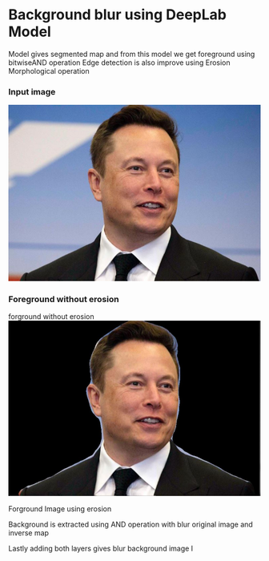 # Background blur using DeepLab Model

Model gives segmented map and from this model we get foreground using bitwiseAND operation
Edge detection is also improve using Erosion Morphological operation 
### Input image
![](images/1.JPG)


### Foreground without erosion 
forground without erosion 
![](images/fgwoe.JPG)








Forground Image using erosion

 
Background is extracted using AND operation with blur original image and inverse map 

 
Lastly adding both layers gives blur background image                            I
  
